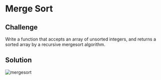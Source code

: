 # Merge Sort

## Challenge

Write a function that accepts an array of unsorted integers, and returns a sorted array by a recursive mergesort algorithm.

## Solution

![mergesort](/assets:/mergesort.jpg)
